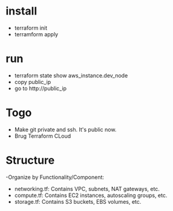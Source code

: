 # install

- terraform init
- terramform apply

# run

- terraform state show aws_instance.dev_node
- copy public_ip
- go to http://public_ip

# Togo

- Make git private and ssh. It's public now.
- Brug Terraform CLoud

# Structure

-Organize by Functionality/Component:

- networking.tf: Contains VPC, subnets, NAT gateways, etc.
- compute.tf: Contains EC2 instances, autoscaling groups, etc.
- storage.tf: Contains S3 buckets, EBS volumes, etc.
